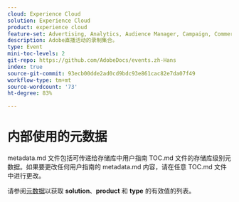 ```yaml
---
cloud: Experience Cloud
solution: Experience Cloud
product: experience cloud
feature-set: Advertising, Analytics, Audience Manager, Campaign, Commerce, Customer Journey Analytics, Experience Cloud Services, Experience Manager, Experience Manager Assets, Experience Manager Cloud Manager, Experience Manager Forms, Experience Manager Guides, Experience Manager Screens, Experience Manager Sites, Experience Platform, Journey Optimizer, Journey Orchestration, Marketo Engage, Workfront
description: Adobe直播活动的录制集合。
type: Event
mini-toc-levels: 2
git-repo: https://github.com/AdobeDocs/events.zh-Hans
index: true
source-git-commit: 93ecb00dde2ad0cd9bdc93e861cac82e7da07f49
workflow-type: tm+mt
source-wordcount: '73'
ht-degree: 83%

---
```



# 内部使用的元数据

metadata.md 文件包括可传递给存储库中用户指南 TOC.md 文件的存储库级别元数据。如果要更改任何用户指南的 metadata.md 内容，请在任意 TOC.md 文件中进行更改。

请参阅[元数据](https://experienceleague.adobe.com/docs/authoring-guide-exl/using/editing/user-guide-setup/metadata.html?lang=en)以获取 **solution**、**product** 和 **type** 的有效值的列表。
